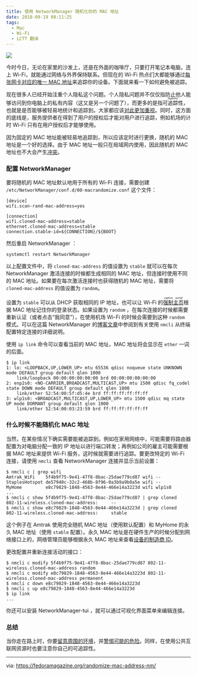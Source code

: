 ```yaml
---
title: 使用 NetworkManager 随机化你的 MAC 地址
date: 2018-09-19 08:11:25
tags:
  - Mac
  - Wi-Fi
  - LCTT 翻译
---
```


![](https://fedoramagazine.org/wp-content/uploads/2018/09/randomizemacaddress-816x345.png)

今时今日，无论在家里的沙发上，还是在外面的咖啡厅，只要打开笔记本电脑，连上 Wi-Fi，就能通过网络与外界保持联系。但现在的 Wi-Fi 热点们大都能够通过[每张网卡对应的唯一 MAC 地址][1]来追踪你的设备。下面就来看一下如何避免被追踪。

现在很多人已经开始注重个人隐私这个问题。个人隐私问题并不仅仅指防止他人能够访问到你电脑上的私有内容（这又是另一个问题了），而更多的是指<ruby>可追踪性<rt>legibility</rt></ruby>，也就是是否能够被轻易地统计和追踪到。大家都应该[对此更加重视][2]。同时，这方面的底线是，服务提供者在得到了用户的授权后才能对用户进行追踪，例如机场的计时 Wi-Fi 只有在用户授权后才能够使用。

因为固定的 MAC 地址能被轻易地追踪到，所以应该定时进行更换，随机的 MAC 地址是一个好的选择。由于 MAC 地址一般只在局域网内使用，因此随机的 MAC 地址也不大会产生[冲突][3]。

### 配置 NetworkManager

要将随机的 MAC 地址默认地用于所有的 Wi-Fi 连接，需要创建 `/etc/NetworkManager/conf.d/00-macrandomize.conf` 这个文件：

```
[device]
wifi.scan-rand-mac-address=yes

[connection]
wifi.cloned-mac-address=stable
ethernet.cloned-mac-address=stable
connection.stable-id=${CONNECTION}/${BOOT}
```

然后重启 NetworkManager ：

```
systemctl restart NetworkManager
```

以上配置文件中，将 `cloned-mac-address` 的值设置为 `stable` 就可以在每次 NetworkManager 激活连接的时候都生成相同的 MAC 地址，但连接时使用不同的 MAC 地址。如果要在每次激活连接时也获得随机的 MAC 地址，需要将 `cloned-mac-address` 的值设置为 `random`。

设置为 `stable` 可以从 DHCP 获取相同的 IP 地址，也可以让 Wi-Fi 的<ruby>[强制主页](https://en.wikipedia.org/wiki/Captive_portal)<rt>captive portal</rt></ruby>根据 MAC 地址记住你的登录状态。如果设置为 `random` ，在每次连接的时候都需要重新认证（或者点击“我同意”），在使用机场 Wi-Fi 的时候会需要到这种 `random` 模式。可以在这篇 NetworkManager 的[博客文章][4]中参阅到有关使用 `nmcli` 从终端配置特定连接的详细说明。

使用 `ip link` 命令可以查看当前的 MAC 地址，MAC 地址将会显示在 `ether` 一词的后面。

```
$ ip link
1: lo: <LOOPBACK,UP,LOWER_UP> mtu 65536 qdisc noqueue state UNKNOWN mode DEFAULT group default qlen 1000
    link/loopback 00:00:00:00:00:00 brd 00:00:00:00:00:00
2: enp2s0: <NO-CARRIER,BROADCAST,MULTICAST,UP> mtu 1500 qdisc fq_codel state DOWN mode DEFAULT group default qlen 1000
    link/ether 52:54:00:5f:d5:4e brd ff:ff:ff:ff:ff:ff
3: wlp1s0: <BROADCAST,MULTICAST,UP,LOWER_UP> mtu 1500 qdisc mq state UP mode DORMANT group default qlen 1000
    link/ether 52:54:00:03:23:59 brd ff:ff:ff:ff:ff:ff
```

### 什么时候不能随机化 MAC 地址

当然，在某些情况下确实需要能被追踪到。例如在家用网络中，可能需要将路由器配置为对电脑分配一致的 IP 地址以进行端口转发；再例如公司的雇主可能需要根据 MAC 地址来提供 Wi-Fi 服务，这时候就需要进行追踪。要更改特定的 Wi-Fi 连接，请使用 `nmcli` 查看 NetworkManager 连接并显示当前设置：

```
$ nmcli c | grep wifi
Amtrak_WiFi    5f4b9f75-9e41-47f8-8bac-25dae779cd87 wifi -- 
StaplesHotspot de57940c-32c2-468b-8f96-0a3b9a9b0a5e wifi -- 
MyHome         e8c79829-1848-4563-8e44-466e14a3223d wifi wlp1s0 
...
$ nmcli c show 5f4b9f75-9e41-47f8-8bac-25dae779cd87 | grep cloned
802-11-wireless.cloned-mac-address:     --
$ nmcli c show e8c79829-1848-4563-8e44-466e14a3223d | grep cloned
802-11-wireless.cloned-mac-address:     stable
```

这个例子在 Amtrak 使用完全随机 MAC 地址（使用默认配置）和 MyHome 的永久 MAC 地址（使用 `stable` 配置）。永久 MAC 地址是在硬件生产的时候分配到网络接口上的，网络管理员能够根据永久 MAC 地址来查看[设备的制造商 ID][5]。

更改配置并重新连接活动的接口：

```
$ nmcli c modify 5f4b9f75-9e41-47f8-8bac-25dae779cd87 802-11-wireless.cloned-mac-address random
$ nmcli c modify e8c79829-1848-4563-8e44-466e14a3223d 802-11-wireless.cloned-mac-address permanent
$ nmcli c down e8c79829-1848-4563-8e44-466e14a3223d
$ nmcli c up e8c79829-1848-4563-8e44-466e14a3223d
$ ip link
...
```

你还可以安装 NetworkManager-tui ，就可以通过可视化界面菜单来编辑连接。

### 总结

当你走在路上时，你要[留意周围的环境][6]，并[警惕可能的危险][7]。同样，在使用公共互联网资源时也要注意你自己的可追踪性。

--------------------------------------------------------------------------------

via: https://fedoramagazine.org/randomize-mac-address-nm/

[a]: https://fedoramagazine.org/author/sheogorath/
[b]: https://fedoramagazine.org/author/sdgathman/
[1]: https://en.wikipedia.org/wiki/MAC_address
[2]: https://www.ribbonfarm.com/2010/07/26/a-big-little-idea-called-legibility/
[3]: https://serverfault.com/questions/462178/duplicate-mac-address-on-the-same-lan-possible
[4]: https://blogs.gnome.org/thaller/2016/08/26/mac-address-spoofing-in-networkmanager-1-4-0/
[5]: https://www.wireshark.org/tools/oui-lookup.html
[6]: https://www.isba.org/committees/governmentlawyers/newsletter/2013/06/becomingmoreawareafewtipsonkeepingy
[7]: http://www.selectinternational.com/safety-blog/aware-of-surroundings-can-reduce-safety-incidents

